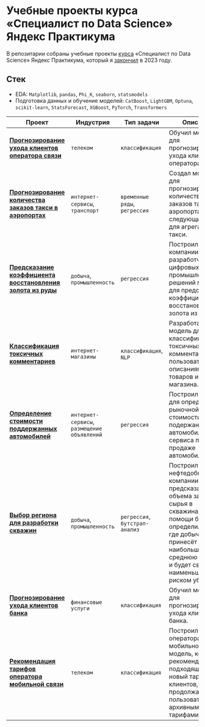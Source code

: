# Учебные проекты курса «Специалист по Data Science» Яндекс Практикума

В репозитарии собраны учебные проекты [курса](https://practicum.yandex.ru/data-scientist/) «Специалист по Data Science» Яндекс Практикума, который я [закончил](https://github.com/kirill-rubashevskiy/practicum-ds/blob/main/diploma_rus.pdf) в 2023 году.

## Стек

- EDA: `Matplotlib`, `pandas`, `Phi_K`, `seaborn`,  `statsmodels`
- Подготовка данных и обучение моделей: `CatBoost`,  `LightGBM`, `Optuna`, `scikit-learn`, `StatsForecast`, `XGBoost`, `PyTorch`, `Transformers`

| Проект                                                                                                                                                                         | Индустрия                                  | Тип задачи                     | Описание                                                                                                                                                                                                                        |
|--------------------------------------------------------------------------------------------------------------------------------------------------------------------------------|--------------------------------------------|--------------------------------|---------------------------------------------------------------------------------------------------------------------------------------------------------------------------------------------------------------------------------|
| [**Прогнозирование ухода клиентов оператора связи**](https://github.com/kirill-rubashevskiy/practicum-ds/tree/main/telecom-churn-prediction)                   |`телеком`                                   | `классификация`                | Обучил модель для прогнозирования ухода клиентов оператора связи.                                                                                                                                                               |
| [**Прогнозирование количества заказов такси в аэропортах**](https://github.com/kirill-rubashevskiy/practicum-ds/tree/main/airport-taxi-demand-prediction)      |`интернет-сервисы`, `транспорт`             | `временные ряды`, `регрессия`  | Создал модель для прогнозирования количества заказов такси в аэропортах на следующий час для агрегатора такси.                                                                                                                  |
| [**Предсказание коэффициента восстановления золота из руды**](https://github.com/kirill-rubashevskiy/practicum-ds/tree/main/gold-recovery-from-ore-prediction) |`добыча`, `промышленность`                  | `регрессия`                    | Построил для компании-разработчика цифровых промышленных решений модель для предсказания коэффициента восстановления золота из руды.                                                                                            |
| [**Классификация токсичных комментариев**](https://github.com/kirill-rubashevskiy/practicum-ds/tree/main/toxic-comment-classification)                         |`интернет-магазины`                         | `классификация`, `NLP`         | Разработал модель для классификации токсичных комментариев пользователей к описаниям товаров интернет-магазина.                                                                                                                 |
| [**Определение стоимости поддержанных автомобилей**](https://github.com/kirill-rubashevskiy/practicum-ds/tree/main/used-cars-price-prediction)                 |`интернет-сервисы`, `размещение объявлений` | `регрессия`                    | Построил модель для определения рыночной стоимости подержанных автомобилей для сервиса по продаже автомобилей.                                                                                                                  |
| [**Выбор региона для разработки скважин**](https://github.com/kirill-rubashevskiy/practicum-ds/tree/main/oil-wells-performance-forecast)                       |`добыча`, `промышленность`                  | `регрессия`, `бутстрап-анализ` | Построил для нефтедобывающей компании модель предсказания объема запасов сырья в скважинах и при помощи бутстрапа определил регион, где добыча принесёт наибольшую среднюю прибыль и будет связана с наименьшим риском убытков. |
| [**Прогнозирование ухода клиентов банка**](https://github.com/kirill-rubashevskiy/practicum-ds/tree/main/bank-churn-prediction)                                |`финансовые услуги`                         | `классификация`                | Обучил модель для прогнозирования ухода клиентов банка.                                                                                                                                                                         |
| [**Рекомендация тарифов оператора мобильной связи**](https://github.com/kirill-rubashevskiy/practicum-ds/tree/main/cell-phone-plan-recommendation)             |`телеком`                                   | `классификация`                | Построил для оператора мобильной связи модель, которая рекомендует подходящий новый тариф для клиентов, продолжающих пользоваться архивными тарифами.                                                                           |
